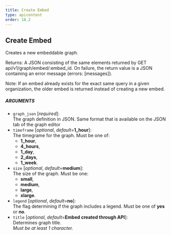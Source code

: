 ```yaml
---
title: Create Embed
type: apicontent
order: 18.2
---
```


## Create Embed

Creates a new embeddable graph.

Returns: A JSON consisting of the same elements returned by GET api/v1/graph/embed/:embed_id. On failure, the return value is a JSON containing an error message {errors: [messages]}.

Note: If an embed already exists for the exact same query in a given organization, the older embed is returned instead of creating a new embed.

##### ARGUMENTS
* `graph_json` [*required*]:  
    The graph definition in JSON. Same format that is available on the JSON tab of the graph editor
* `timeframe` [*optional*, *default*=**1_hour**]:  
    The timegrame for the graph. Must be one of:
    * **1_hour**,
    * **4_hours**, 
    * **1_day**, 
    * **2_days**,
    * **1_week**.
* `size` [*optional*, *default*=**medium**]:  
    The size of the graph. Must be one:
    * **small**, 
    * **medium**, 
    * **large**, 
    * **xlarge**.
* `legend` [*optional*, *default*=**no**]:  
    The flag determining if the graph includes a legend. Must be one of **yes** or **no**.
* `title` [*optional*, *default*=**Embed created through API**]:  
    Determines graph title.  
    *Must be at least 1 character.*